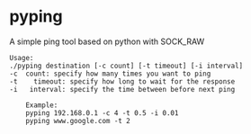 # pyping
A simple ping tool based on python with SOCK_RAW

	Usage:
	./pyping destination [-c count] [-t timeout] [-i interval]
	-c	count: specify how many times you want to ping
	-t    timeout: specify how long to wait for the response
	-i   interval: specify the time between before next ping
	
        Example: 
		pyping 192.168.0.1 -c 4 -t 0.5 -i 0.01
		pyping www.google.com -t 2
